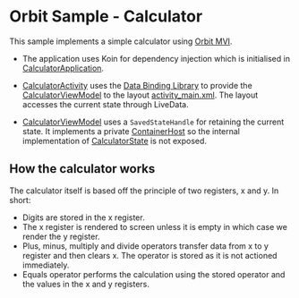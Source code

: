 # Orbit Sample - Calculator

This sample implements a simple calculator using [Orbit MVI](https://github.com/babylonhealth/orbit-mvi).

- The application uses Koin for dependency injection which is initialised in
  [CalculatorApplication](src/main/kotlin/org/orbitmvi/orbit/sample/calculator/CalculatorApplication.kt).

- [CalculatorActivity](src/main/kotlin/org/orbitmvi/orbit/sample/calculator/CalculatorActivity.kt)
  uses the [Data Binding Library](https://developer.android.com/topic/libraries/data-binding)
  to provide the [CalculatorViewModel](src/main/kotlin/org/orbitmvi/orbit/sample/calculator/CalculatorViewModel.kt)
  to the layout [activity_main.xml](src/main/res/layout/activity_main.xml). The
  layout accesses the current state through LiveData.

- [CalculatorViewModel](src/main/kotlin/org/orbitmvi/orbit/sample/calculator/CalculatorViewModel.kt)
  uses a `SavedStateHandle` for retaining the current state. It implements a
  private [ContainerHost](../../orbit-core/src/commonMain/kotlin/org/orbitmvi/orbit/ContainerHost.kt)
  so the internal implementation of [CalculatorState](src/main/kotlin/org/orbitmvi/orbit/sample/calculator/CalculatorState.kt)
  is not exposed.

## How the calculator works

The calculator itself is based off the principle of two registers, x and y. In
short:

- Digits are stored in the x register.
- The x register is rendered to screen unless it is empty in which case we
  render the y register.
- Plus, minus, multiply and divide operators transfer data from x to y register
  and then clears x. The operator is stored as it is not actioned immediately.
- Equals operator performs the calculation using the stored operator and the
  values in the x and y registers.
